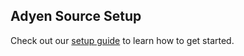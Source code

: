 ## Adyen Source Setup

Check out our [setup guide](https://docs.buildable.dev/) to learn how to get started.